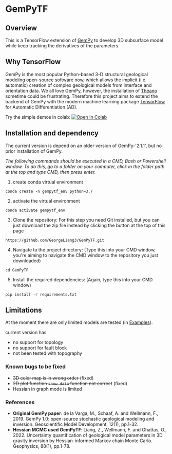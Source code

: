 # GemPyTF
## Overview
This is a TensorFlow extension of [GemPy](https://github.com/cgre-aachen/gempy) to develop 3D subsurface model while keep tracking the derivatives of the parameters.
## Why TensorFlow
GemPy is the most popular Python-based 3-D structural geological modeling open-source software now, which allows the implicit (i.e. automatic) creation of complex geological models from interface and orientation data. We all love GemPy, however, the installation of [Theano](https://en.wikipedia.org/wiki/Theano_(software)) sometime could be frustrating. Therefore this project aims to extend the backend of GemPy with the modern machine learning package [TensorFlow](https://www.tensorflow.org/) for Automatic Differentiation (AD).

Try the simple demos in colab: [![Open In Colab](https://colab.research.google.com/assets/colab-badge.svg)](https://colab.research.google.com/github/GeorgeLiang3/GemPyTF/blob/main/GemPyTF_demo.ipynb)

## Installation and dependency
The current version is depend on an older version of GemPy-'2.1.1', but no prior installation of GemPy.

_The following commands should be executed in a CMD, Bash or Powershell window. To do this, go to a folder on your computer, click in the folder path at the top and type CMD, then press enter._

1. create conda virtual environment 
   
```
conda create -n gempytf_env python=3.7
```

2. activate the virtual environment 
   
```
conda activate gempytf_env
```

3.  Clone the repository: For this step you need Git installed, but you can just download the zip file instead by clicking the button at the top of this page
   
```
https://github.com/GeorgeLiang3/GemPyTF.git
```

4. Navigate to the project directory: (Type this into your CMD window, you're aiming to navigate the CMD window to the repository you just downloaded)

```
cd GemPyTF
```

5. Install the required dependencies: (Again, type this into your CMD window)

```
pip install -r requirements.txt
```

## Limitations
At the moment there are only limited models are tested (in [Examples](/Examples/)). 

current version has 
- no support for topology
- no support for fault block
- not been tested with topography

### Known bugs to be fixed
- <s>3D color map is in wrong order </s> (fixed)
- <s>2D plot function `show_data` function not correct</s> (fixed)
- Hessian in graph mode is limited
### References
- **Original GemPy paper**: de la Varga, M., Schaaf, A. and Wellmann, F., 2019. GemPy 1.0: open-source stochastic geological modeling and inversion. Geoscientific Model Development, 12(1), pp.1-32.
- **Hessian MCMC used GemPyTF**: Liang, Z., Wellmann, F. and Ghattas, O., 2022. Uncertainty quantification of geological model parameters in 3D gravity inversion by Hessian-informed Markov chain Monte Carlo. Geophysics, 88(1), pp.1-78.

